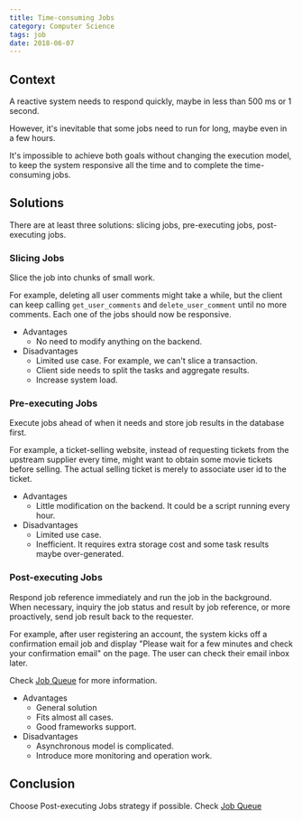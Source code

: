 ```yaml
---
title: Time-consuming Jobs
category: Computer Science
tags: job
date: 2018-06-07
---
```


## Context

A reactive system needs to respond quickly, maybe in less than 500 ms or 1 second.

However, it's inevitable that some jobs need to run for long, maybe even in a few hours.

It's impossible to achieve both goals without changing the execution model, to keep the system responsive all the time and to complete the time-consuming jobs.

## Solutions

There are at least three solutions: slicing jobs, pre-executing jobs, post-executing jobs.

### Slicing Jobs

Slice the job into chunks of small work.

For example, deleting all user comments might take a while, but the client can keep calling `get_user_comments` and `delete_user_comment` until no more comments. Each one of the jobs should now be responsive.

* Advantages
    * No need to modify anything on the backend.
* Disadvantages
    * Limited use case. For example, we can't slice a transaction.
    * Client side needs to split the tasks and aggregate results.
    * Increase system load.

### Pre-executing Jobs

Execute jobs ahead of when it needs and store job results in the database first.

For example, a ticket-selling website, instead of requesting tickets from the upstream supplier every time, might want to obtain some movie tickets before selling. The actual selling ticket is merely to associate user id to the ticket.

* Advantages
    * Little modification on the backend. It could be a script running every hour.
* Disadvantages
    * Limited use case.
    * Inefficient. It requires extra storage cost and some task results maybe over-generated.

### Post-executing Jobs

Respond job reference immediately and run the job in the background. When necessary, inquiry the job status and result by job reference, or more proactively, send job result back to the requester.

For example, after user registering an account, the system kicks off a confirmation email job and display "Please wait for a few minutes and check your confirmation email" on the page. The user can check their email inbox later.

Check [Job Queue](/job-queue.html) for more information.

* Advantages
    * General solution
    * Fits almost all cases.
    * Good frameworks support.
* Disadvantages
    * Asynchronous model is complicated.
    * Introduce more monitoring and operation work.

## Conclusion

Choose Post-executing Jobs strategy if possible. Check [Job Queue](/job-queue.html)
